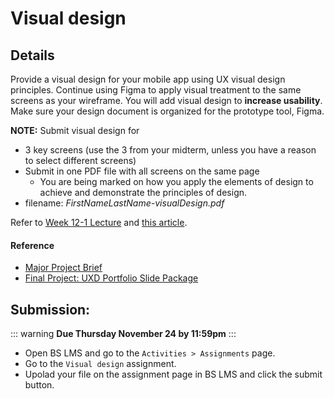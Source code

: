 # Visual design 

## Details

Provide a visual design for your mobile app using UX visual design principles. Continue using Figma to apply visual treatment to the same screens as your wireframe. You will add visual design to **increase usability**. Make sure your design document is organized for the prototype tool, Figma.

**NOTE:** Submit visual design for

- 3 key screens (use the 3 from your midterm, unless you have a reason to select different screens)
- Submit in one PDF file with all screens on the same page 
    - You are being marked on how you apply the elements of design to achieve and demonstrate the principles of design.
- filename: _FirstNameLastName-visualDesign.pdf_

Refer to [Week 12-1 Lecture](hhttps://drive.google.com/file/d/1wQc-486vbVOJNb4El0a0Jy5yh3zS1rfE/view?usp=sharing) and [this article](https://www.interaction-design.org/literature/article/the-building-blocks-of-visual-design).


#### Reference
- [Major Project Brief](project-brief.md)
- [Final Project: UXD Portfolio Slide Package](proj.md)


## Submission:

::: warning 
**Due Thursday November 24 by 11:59pm**
:::

- Open BS LMS and go to the `Activities > Assignments` page.
- Go to the `Visual design` assignment.
- Upolad your file on the assignment page in BS LMS and click the submit button. 